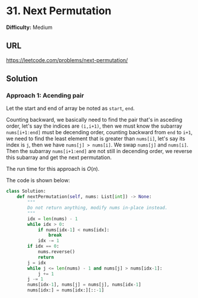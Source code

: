 # 31. Next Permutation

**Difficulty:** Medium

## URL

https://leetcode.com/problems/next-permutation/

## Solution

### Approach 1: Acending pair

Let the start and end of array be noted as `start`, `end`.

Counting backward, we basically need to find the pair that's in asceding order, let's say the indices are `(i,i+1)`, then we must know the subarray `nums[i+1:end]` must be decending order, counting backward from `end` to `i+1`, we need to find the least element that is greater than `nums[i]`, let's say its index is `j`, then we have `nums[j] > nums[i]`. We swap `nums[j]` and `nums[i]`. Then the subarray `nums[i+1:end]` are not still in decending order, we reverse this subarray and get the next permutation.

The run time for this approach is $O(n)$.

The code is shown below:

```python
class Solution:
    def nextPermutation(self, nums: List[int]) -> None:
        """
        Do not return anything, modify nums in-place instead.
        """
        idx = len(nums) - 1
        while idx > 0:
            if nums[idx-1] < nums[idx]:
                break
            idx -= 1
        if idx == 0:
            nums.reverse()
            return
        j = idx
        while j <= len(nums) - 1 and nums[j] > nums[idx-1]:
            j += 1
        j -= 1
        nums[idx-1], nums[j] = nums[j], nums[idx-1]
        nums[idx:] = nums[idx:][::-1]
```

